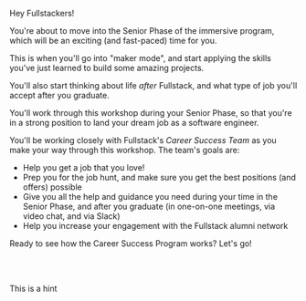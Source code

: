 Hey Fullstackers!

You're about to move into the Senior Phase of the immersive program, which will be an exciting (and fast-paced) time for you. 

This is when you'll go into "maker mode", and start applying the skills you've just learned to build some amazing projects.  

You'll also start thinking about life *after* Fullstack, and what type of job you'll accept after you graduate.  

You'll work through this workshop during your Senior Phase, so that you're in a strong position to land your dream job as a software engineer.

You'll be working closely with Fullstack's _Career Success Team_ as you make your way through this workshop. The team's goals are:

- Help you get a job that you love!
- Prep you for the job hunt, and make sure you get the best positions (and offers) possible 
- Give you all the help and guidance you need during your time in the Senior Phase, and after you graduate (in one-on-one meetings, via video chat, and via Slack)
- Help you increase your engagement with the Fullstack alumni network

Ready to see how the Career Success Program works?  Let's go!

<br><br>

<hint title="Hello Test">
This is a hint
</hint>